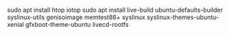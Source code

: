 sudo apt install htop iotop
sudo apt install live-build ubuntu-defaults-builder syslinux-utils genisoimage memtest86+ syslinux syslinux-themes-ubuntu-xenial gfxboot-theme-ubuntu livecd-rootfs
